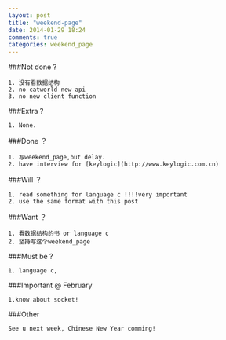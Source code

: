 ```yaml
---
layout: post
title: "weekend-page"
date: 2014-01-29 18:24
comments: true
categories: weekend_page
---
```


###Not done ?

    1. 没有看数据结构
    2. no catworld new api
    3. no new client function
    
###Extra ?
	
	1. None.
       
###Done ？

	1. 写weekend_page,but delay.
	2. have interview for [keylogic](http://www.keylogic.com.cn)
	
	
###Will ？

	1. read something for language c !!!!very important
	2. use the same format with this post
	
###Want ？

	1. 看数据结构的书 or language c
	2. 坚持写这个weekend_page

###Must be ?
	
	1. language c,
	
###Important @ February
	
	1.know about socket!
	
###Other 

	See u next week, Chinese New Year comming!